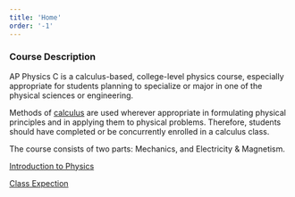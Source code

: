 ```yaml
---
title: 'Home'
order: '-1'
---
```


### Course Description

AP Physics C is a calculus-based, college-level physics course, especially appropriate for students planning to specialize or major in one of the physical sciences or engineering.

Methods of [calculus](https://en.wikipedia.org/wiki/Calculus) are used wherever appropriate in formulating physical principles and in applying them to physical problems. Therefore, students should have completed or be concurrently enrolled in a calculus class.

The course consists of two parts: Mechanics, and Electricity & Magnetism.

[Introduction to Physics](https://www.youtube.com/watch?v=PUZkE1vIvIA)

[Class Expection](https://brewster.instructure.com/courses/744/pages/class-expectations)
<!--stackedit_data:
eyJoaXN0b3J5IjpbLTE5MzQ1NTMxMjFdfQ==
-->